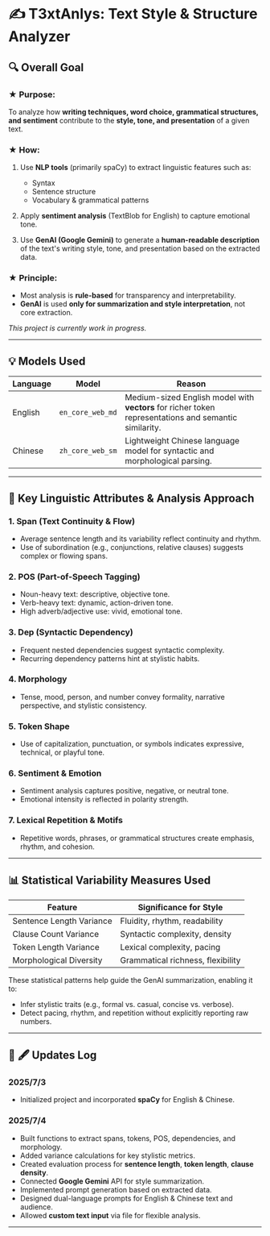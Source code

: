 # ✍️ T3xtAnlys: Text Style & Structure Analyzer

## 🔍 Overall Goal

### ★ Purpose:

To analyze how **writing techniques, word choice, grammatical structures, and sentiment** contribute to the **style, tone, and presentation** of a given text.

### ★ How:

1. Use **NLP tools** (primarily spaCy) to extract linguistic features such as:

   * Syntax
   * Sentence structure
   * Vocabulary & grammatical patterns

2. Apply **sentiment analysis** (TextBlob for English) to capture emotional tone.

3. Use **GenAI (Google Gemini)** to generate a **human-readable description** of the text's writing style, tone, and presentation based on the extracted data.

### ★ Principle:

* Most analysis is **rule-based** for transparency and interpretability.
* **GenAI** is used **only for summarization and style interpretation**, not core extraction.

*This project is currently work in progress.*

---

## 💡 Models Used

| Language | Model            | Reason                                                                                                |
| -------- | ---------------- | ----------------------------------------------------------------------------------------------------- |
| English  | `en_core_web_md` | Medium-sized English model with **vectors** for richer token representations and semantic similarity. |
| Chinese  | `zh_core_web_sm` | Lightweight Chinese language model for syntactic and morphological parsing.                           |

---

## 🔢 Key Linguistic Attributes & Analysis Approach

### 1. **Span (Text Continuity & Flow)**

* Average sentence length and its variability reflect continuity and rhythm.
* Use of subordination (e.g., conjunctions, relative clauses) suggests complex or flowing spans.

### 2. **POS (Part-of-Speech Tagging)**

* Noun-heavy text: descriptive, objective tone.
* Verb-heavy text: dynamic, action-driven tone.
* High adverb/adjective use: vivid, emotional tone.

### 3. **Dep (Syntactic Dependency)**

* Frequent nested dependencies suggest syntactic complexity.
* Recurring dependency patterns hint at stylistic habits.

### 4. **Morphology**

* Tense, mood, person, and number convey formality, narrative perspective, and stylistic consistency.

### 5. **Token Shape**

* Use of capitalization, punctuation, or symbols indicates expressive, technical, or playful tone.

### 6. **Sentiment & Emotion**

* Sentiment analysis captures positive, negative, or neutral tone.
* Emotional intensity is reflected in polarity strength.

### 7. **Lexical Repetition & Motifs**

* Repetitive words, phrases, or grammatical structures create emphasis, rhythm, and cohesion.

---

## 📊 Statistical Variability Measures Used

| Feature                  | Significance for Style            |
| ------------------------ | --------------------------------- |
| Sentence Length Variance | Fluidity, rhythm, readability     |
| Clause Count Variance    | Syntactic complexity, density     |
| Token Length Variance    | Lexical complexity, pacing        |
| Morphological Diversity  | Grammatical richness, flexibility |

These statistical patterns help guide the GenAI summarization, enabling it to:

* Infer stylistic traits (e.g., formal vs. casual, concise vs. verbose).
* Detect pacing, rhythm, and repetition without explicitly reporting raw numbers.

---

## 📅 🖋️ Updates Log

### 2025/7/3

* Initialized project and incorporated **spaCy** for English & Chinese.

### 2025/7/4

* Built functions to extract spans, tokens, POS, dependencies, and morphology.
* Added variance calculations for key stylistic metrics.
* Created evaluation process for **sentence length**, **token length**, **clause density**.
* Connected **Google Gemini** API for style summarization.
* Implemented prompt generation based on extracted data.
* Designed dual-language prompts for English & Chinese text and audience.
* Allowed **custom text input** via file for flexible analysis.

---
